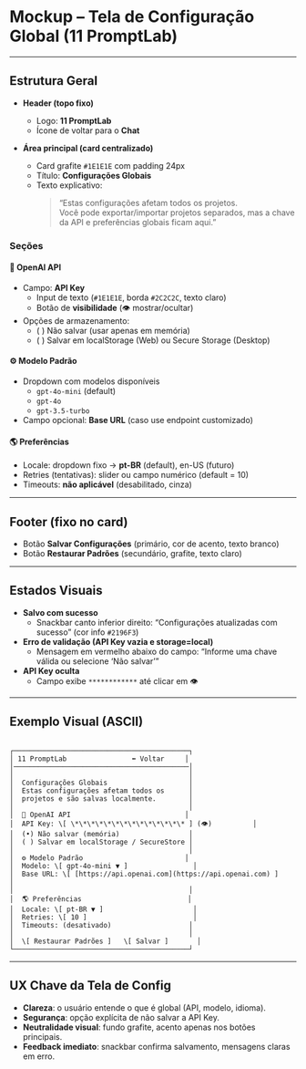 # Mockup – Tela de Configuração Global (11 PromptLab)

---

## Estrutura Geral
- **Header (topo fixo)**
  - Logo: **11 PromptLab**
  - Ícone de voltar para o **Chat**

- **Área principal (card centralizado)**
  - Card grafite `#1E1E1E` com padding 24px
  - Título: **Configurações Globais**
  - Texto explicativo:  
    > “Estas configurações afetam todos os projetos.  
    > Você pode exportar/importar projetos separados, mas a chave da API e preferências globais ficam aqui.”

### Seções

#### 🔑 OpenAI API
- Campo: **API Key**
  - Input de texto (`#1E1E1E`, borda `#2C2C2C`, texto claro)
  - Botão de **visibilidade** (👁 mostrar/ocultar)
- Opções de armazenamento:
  - ( ) Não salvar (usar apenas em memória)  
  - ( ) Salvar em localStorage (Web) ou Secure Storage (Desktop)

#### ⚙️ Modelo Padrão
- Dropdown com modelos disponíveis
  - `gpt-4o-mini` (default)  
  - `gpt-4o`  
  - `gpt-3.5-turbo`  
- Campo opcional: **Base URL** (caso use endpoint customizado)

#### 🌎 Preferências
- Locale: dropdown fixo → **pt-BR** (default), en-US (futuro)
- Retries (tentativas): slider ou campo numérico (default = 10)
- Timeouts: **não aplicável** (desabilitado, cinza)

---

## Footer (fixo no card)
- Botão **Salvar Configurações** (primário, cor de acento, texto branco)
- Botão **Restaurar Padrões** (secundário, grafite, texto claro)

---

## Estados Visuais

- **Salvo com sucesso**  
  - Snackbar canto inferior direito: “Configurações atualizadas com sucesso” (cor info `#2196F3`)
- **Erro de validação (API Key vazia e storage=local)**  
  - Mensagem em vermelho abaixo do campo: “Informe uma chave válida ou selecione ‘Não salvar’”
- **API Key oculta**  
  - Campo exibe `************` até clicar em 👁

---

## Exemplo Visual (ASCII)

```

┌───────────────────────────────────────────┐
│ 11 PromptLab                ⬅️ Voltar     │
│───────────────────────────────────────────│
│                                           │
│  Configurações Globais                    │
│  Estas configurações afetam todos os      │
│  projetos e são salvas localmente.        │
│                                           │
│  🔑 OpenAI API                            │
│  API Key: \[ \*\*\*\*\*\*\*\*\*\*\*\*\*\* ] (👁)          │
│  (•) Não salvar (memória)                 │
│  ( ) Salvar em localStorage / SecureStore │
│                                           │
│  ⚙️ Modelo Padrão                         │
│  Modelo: \[ gpt-4o-mini ▼ ]                │
│  Base URL: \[ [https://api.openai.com](https://api.openai.com) ]     │
│                                           │
│  🌎 Preferências                          │
│  Locale: \[ pt-BR ▼ ]                      │
│  Retries: \[ 10 ]                          │
│  Timeouts: (desativado)                   │
│                                           │
│  \[ Restaurar Padrões ]   \[ Salvar ]       │
└───────────────────────────────────────────┘

```

---

## UX Chave da Tela de Config
- **Clareza**: o usuário entende o que é global (API, modelo, idioma).  
- **Segurança**: opção explícita de não salvar a API Key.  
- **Neutralidade visual**: fundo grafite, acento apenas nos botões principais.  
- **Feedback imediato**: snackbar confirma salvamento, mensagens claras em erro.  



